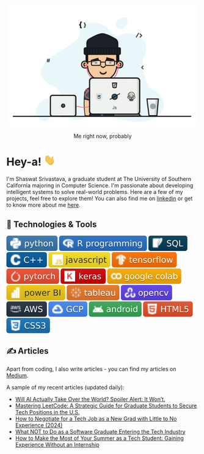 <div align="center">
  <img src="https://github.com/shaas1704/shaas1704/blob/main/New/coffee%20fall.gif" alt="Header GIF">
  <p>Me right now, probably</p>
</div>

# Hey-a! <img src="https://github.com/shaas1704/shaas1704/blob/main/New/wave.gif" width="30px" height="30px" />

I'm Shaswat Srivastava, a graduate student at The University of Southern California majoring in Computer Science. I'm passionate about developing intelligent systems to solve real-world problems. Here are a few of my projects, feel free to explore them! You can also find me on [linkedin](https://www.linkedin.com/in/shaswatsrivastava/) or get to know more about me [here](https://shaas1704.github.io/).

## 🔧 Technologies & Tools
![](https://github.com/shaas1704/shaas1704/blob/main/New/badges/python-informational.svg)
![](https://github.com/shaas1704/shaas1704/blob/main/New/badges/R%20programming-informational.svg)
![](https://github.com/shaas1704/shaas1704/blob/main/New/badges/SQL-informational.svg)
![](https://github.com/shaas1704/shaas1704/blob/main/New/badges/C%2B%2B-informational.svg)
![](https://github.com/shaas1704/shaas1704/blob/main/New/badges/javascript-informational.svg)
![](https://github.com/shaas1704/shaas1704/blob/main/New/badges/tensorflow-informational.svg)
![](https://github.com/shaas1704/shaas1704/blob/main/New/badges/pytorch-informational.svg)
![](https://github.com/shaas1704/shaas1704/blob/main/New/badges/keras-informational.svg)
![](https://github.com/shaas1704/shaas1704/blob/main/New/badges/google%20colab-informational.svg)
![](https://github.com/shaas1704/shaas1704/blob/main/New/badges/power%20BI-informational.svg)
![](https://github.com/shaas1704/shaas1704/blob/main/New/badges/tableau-informational.svg)
![](https://github.com/shaas1704/shaas1704/blob/main/New/badges/opencv-informational.svg)
![](https://github.com/shaas1704/shaas1704/blob/main/New/badges/AWS-informational.svg)
![](https://github.com/shaas1704/shaas1704/blob/main/New/badges/GCP-informational.svg)
![](https://github.com/shaas1704/shaas1704/blob/main/New/badges/android-informational.svg)
![](https://github.com/shaas1704/shaas1704/blob/main/New/badges/HTML5-informational.svg)
![](https://github.com/shaas1704/shaas1704/blob/main/New/badges/CSS3-informational.svg)

## &#x270d; Articles

Apart from coding, I also write articles - you can find my articles on [Medium](https://medium.com/@shaswat.srivastava.404).

A sample of my recent articles (updated daily):

<!-- BLOG-POST-LIST:START -->

- [Will AI Actually Take Over the World? Spoiler Alert: It Won’t.](https://medium.com/@shaswat.srivastava.404/will-ai-actually-take-over-the-world-spoiler-alert-it-wont-e284f78e67bc?source=rss-6510cb770b22------2)
- [Mastering LeetCode: A Strategic Guide for Graduate Students to Secure Tech Positions in the U.S.](https://medium.com/@shaswat.srivastava.404/mastering-leetcode-a-strategic-guide-for-graduate-students-to-secure-tech-positions-in-the-u-s-2f983c8b6777?source=rss-6510cb770b22------2)
- [How to Negotiate for a Tech Job as a New Grad with Little to No Experience (2024)](https://medium.com/@shaswat.srivastava.404/how-to-negotiate-for-a-tech-job-as-a-new-grad-with-little-to-no-experience-2024-dfeb4cc0615f?source=rss-6510cb770b22------2)
- [What NOT to Do as a Software Graduate Entering the Tech Industry](https://medium.com/@shaswat.srivastava.404/what-not-to-do-as-a-software-graduate-entering-the-tech-industry-4eb0037f8635?source=rss-6510cb770b22------2)
- [How to Make the Most of Your Summer as a Tech Student: Gaining Experience Without an Internship](https://medium.com/@shaswat.srivastava.404/how-to-make-the-most-of-your-summer-as-a-tech-student-gaining-experience-without-an-internship-0540de5c96c3?source=rss-6510cb770b22------2)
<!-- BLOG-POST-LIST:END -->
